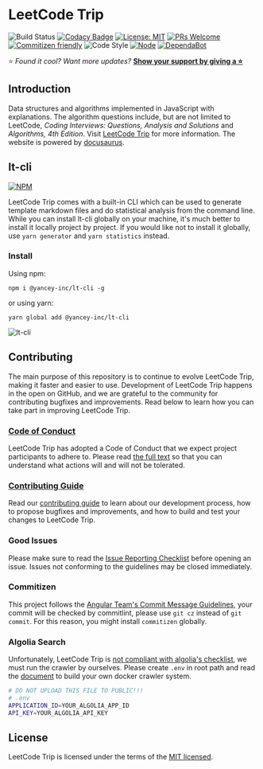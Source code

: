 # LeetCode Trip

![Build Status](https://github.com/YanceyOfficial/leetcode-trip/actions/workflows/github-actions.yml/badge.svg)
[![Codacy Badge](https://api.codacy.com/project/badge/Grade/aa4d332655a94f498de02baa20125868)](https://app.codacy.com/gh/YanceyOfficial/leetcode-trip?utm_source=github.com&utm_medium=referral&utm_content=YanceyOfficial/leetcode-trip&utm_campaign=Badge_Grade_Settings)
[![License: MIT](https://img.shields.io/badge/License-MIT-green.svg)](https://opensource.org/licenses/MIT)
[![PRs Welcome](https://img.shields.io/badge/PRs-welcome-green.svg)](https://github.com/YanceyOfficial/leetcode-trip/pulls)
[![Commitizen friendly](https://img.shields.io/badge/commitizen-friendly-brightgreen.svg)](http://commitizen.github.io/cz-cli/)
![Code Style](https://camo.githubusercontent.com/c83b8df34339bd302b7fd3fbb631f99ba25f87f8/68747470733a2f2f696d672e736869656c64732e696f2f62616467652f636f64655f7374796c652d70726574746965722d6666363962342e737667)
[![Node](https://img.shields.io/badge/node-%3E%3D12.20.2-orange.svg)](https://nodejs.org/en/)
[![DependaBot](https://camo.githubusercontent.com/1fe7004c016a5ab641008b9579409c784eaa1725/68747470733a2f2f696d672e736869656c64732e696f2f62616467652f446570656e6461626f742d656e61626c65642d626c75652e737667)](https://dependabot.com/)

⭐️ _Found it cool? Want more updates?_ [**Show your support by giving a ⭐️**](https://github.com/YanceyOfficial/leetcode-trip/stargazers)

## Introduction

Data structures and algorithms implemented in JavaScript with explanations. The algorithm questions include, but are not limited to LeetCode, _Coding Interviews: Questions, Analysis and Solutions_ and _Algorithms, 4th Edition_. Visit [LeetCode Trip](https://algorithm.yanceyleo.com/) for more information. The website is powered by [docusaurus](https://docusaurus.io/).

## lt-cli

[![NPM](https://nodeico.herokuapp.com/@yancey-inc/lt-cli.svg)](https://npmjs.com/package/@yancey-inc/lt-cli)

LeetCode Trip comes with a built-in CLI which can be used to generate template markdown files and do statistical analysis from the command line. While you can install lt-cli globally on your machine, it's much better to install it locally project by project. If you would like not to install it globally, use `yarn generator` and `yarn statistics` instead.

### Install

Using npm:

`npm i @yancey-inc/lt-cli -g`

or using yarn:

`yarn global add @yancey-inc/lt-cli`

![lt-cli](https://static.yancey.app/lt-cli.gif)

## Contributing

The main purpose of this repository is to continue to evolve LeetCode Trip, making it faster and easier to use. Development of LeetCode Trip happens in the open on GitHub, and we are grateful to the community for contributing bugfixes and improvements. Read below to learn how you can take part in improving LeetCode Trip.

### [Code of Conduct](./CODE_OF_CONDUCT.md)

LeetCode Trip has adopted a Code of Conduct that we expect project participants to adhere to. Please read [the full text](./CODE_OF_CONDUCT.md) so that you can understand what actions will and will not be tolerated.

### [Contributing Guide](./CONTRIBUTING.md)

Read our [contributing guide](./CONTRIBUTING.md) to learn about our development process, how to propose bugfixes and improvements, and how to build and test your changes to LeetCode Trip.

### Good Issues

Please make sure to read the [Issue Reporting Checklist](./.github/ISSUE_TEMPLATE/bug_report.md) before opening an issue. Issues not conforming to the guidelines may be closed immediately.

### Commitizen

This project follows the [Angular Team's Commit Message Guidelines](https://github.com/angular/angular/blob/master/CONTRIBUTING.md#commit), your commit will be checked by commitlint, please use `git cz` instead of `git commit`. For this reason, you might install `commitizen` globally.

### Algolia Search

Unfortunately, LeetCode Trip is [not compliant with algolia's checklist](https://docsearch.algolia.com/docs/who-can-apply), we must run the crawler by ourselves. Please create `.env` in root path and read the [document](https://docsearch.algolia.com/docs/run-your-own) to build your own docker crawler system.

```bash
# DO NOT UPLOAD THIS FILE TO PUBLIC!!!
# .env
APPLICATION_ID=YOUR_ALGOLIA_APP_ID
API_KEY=YOUR_ALGOLIA_API_KEY
```

## License

LeetCode Trip is licensed under the terms of the [MIT licensed](https://opensource.org/licenses/MIT).
